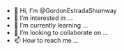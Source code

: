 - 👋 Hi, I’m @GordonEstradaShumway
- 👀 I’m interested in ...
- 🌱 I’m currently learning ...
- 💞️ I’m looking to collaborate on ...
- 📫 How to reach me ...

<!---
GordonEstradaShumway/GordonEstradaShumway is a ✨ special ✨ repository because its `README.md` (this file) appears on your GitHub profile.
You can click the Preview link to take a look at your changes.
--->
